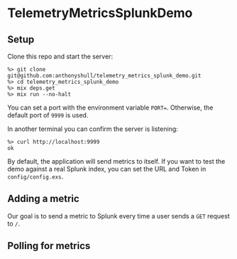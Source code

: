 # TelemetryMetricsSplunkDemo

## Setup

Clone this repo and start the server:

```
%> git clone git@github.com:anthonyshull/telemetry_metrics_splunk_demo.git
%> cd telemetry_metrics_splunk_demo
%> mix deps.get
%> mix run --no-halt
```

You can set a port with the environment variable `PORT=`.
Otherwise, the default port of `9999` is used.

In another terminal you can confirm the server is listening:

```
%> curl http://localhost:9999
ok
```

By default, the application will send metrics to itself.
If you want to test the demo against a real Splunk index, you can set the URL and Token in `config/config.exs`.

## Adding a metric

Our goal is to send a metric to Splunk every time a user sends a `GET` request to `/`.

## Polling for metrics


